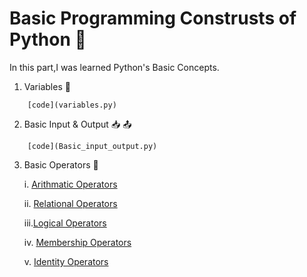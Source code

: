 # Basic Programming Construsts of Python 🔰

In this part,I was learned Python's Basic Concepts.

1. Variables 📜
```
    [code](variables.py)
````
2. Basic Input & Output 📥 📤
````
    [code](Basic_input_output.py)
````
3. Basic Operators 🔣
    
    i. [Arithmatic Operators](Arithmatic_Operators.py)

    ii. [Relational Operators](Relational_Operators.py)

    iii.[Logical Operators](Logical_Operators.py)

    iv. [Membership Operators](Membership_Operators.py)

    v. [Identity Operators](Identity_Operators.py)

